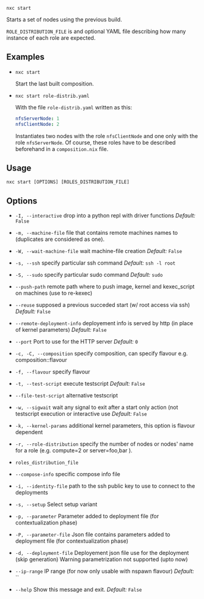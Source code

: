 
`nxc start`

Starts a set of nodes using the previous build.

`ROLE_DISTRIBUTION_FILE` is and optional YAML file describing how many instance of each role are expected.

## Examples

- `nxc start`

   Start the last built composition.

- `nxc start role-distrib.yaml`

    With the file `role-distrib.yaml` written as this:

    ```yaml
    nfsServerNode: 1
    nfsClientNode: 2
    ```

    Instantiates two nodes with the role `nfsClientNode` and one only with the role `nfsServerNode`. Of course, these roles have to be described beforehand in a `composition.nix` file.



## Usage

`nxc start [OPTIONS] [ROLES_DISTRIBUTION_FILE]`

## Options

- `-I, --interactive`
    drop into a python repl with driver functions
    *Default:* `False`

- `-m, --machine-file`
    file that contains remote machines names to (duplicates are considered as one).

- `-W, --wait-machine-file`
    wait machine-file creation
    *Default:* `False`

- `-s, --ssh`
    specify particular ssh command
    *Default:* `ssh -l root `

- `-S, --sudo`
    specify particular sudo command
    *Default:* `sudo`

- `--push-path`
    remote path where to push image, kernel and kexec_script on machines (use to re-kexec)

- `--reuse`
    supposed a previous succeded start (w/ root access via ssh)
    *Default:* `False`

- `--remote-deployment-info`
    deployement info is served by http (in place of kernel parameters)
    *Default:* `False`

- `--port`
    Port to use for the HTTP server
    *Default:* `0`

- `-c, -C, --composition`
    specify composition, can specify flavour e.g. composition::flavour

- `-f, --flavour`
    specify flavour

- `-t, --test-script`
    execute testscript
    *Default:* `False`

- `--file-test-script`
    alternative testscript

- `-w, --sigwait`
    wait any signal to exit after a start only action (not testscript execution or interactive use
    *Default:* `False`

- `-k, --kernel-params`
    additional kernel parameters, this option is flavour dependent

- `-r, --role-distribution`
    specify the number of nodes or nodes' name for a role (e.g. compute=2 or server=foo,bar ).

- `roles_distribution_file`


- `--compose-info`
    specific compose info file

- `-i, --identity-file`
    path to the ssh public key to use to connect to the deployments

- `-s, --setup`
    Select setup variant

- `-p, --parameter`
    Parameter added to deployment file (for contextualization phase)

- `-P, --parameter-file`
    Json file contains parameters added to deployment file (for contextualization phase)

- `-d, --deployment-file`
    Deployement json file use for the deployment (skip generation) Warning parametrization not supported (upto now)

- `--ip-range`
    IP range (for now only usable with nspawn flavour)
    *Default:* ``

- `--help`
    Show this message and exit.
    *Default:* `False`

